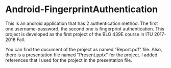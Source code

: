 # Android-FingerprintAuthentication

This is an android application that has 2 authentication method. The first one username-password, the second one is fingerprint authentication. This project is developed as the first project of the BLG 439E course in ITU 2017-2018 Fall.

You can find the document of the project as named "Report.pdf" file. Also, there is a presentation file named "Present.pptx" for the project. I added references that I used for the project in the presentation file.
